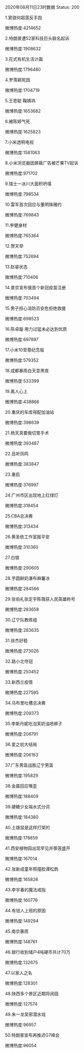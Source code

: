 2020年08月11日23时数据
Status: 200

1.窦骁何超莲反手抱

微博热度:4214652

2.特朗普遭52家科技巨头联名起诉

微博热度:1908632

3.花式有机生活计画

微博热度:1796480

4.罗霈颖死因

微博热度:1704719

5.王思聪 鞠婧祎

微博热度:1653682

6.被陈婷气死

微博热度:1625823

7.小米透明电视

微博热度:1581063

8.小米浏览器因屏蔽广告被芒果TV起诉

微博热度:971702

9.瑞士一冰川大面积坍塌

微博热度:798534

10.雷军首次回应与董明珠赌约

微博热度:769843

11.李健身材

微博热度:765364

12.贺天举

微博热度:752694

13.赵睿状态

微博热度:710406

14.普京宣布俄首个新冠疫苗注册

微博热度:703494

15.男子担心消防员安危拒绝救援

微博热度:698523

16.陈卓璇 用力过猛未必达到优质

微博热度:697897

17.小米10至尊纪念版

微博热度:579352

18.成都暴雨白天变黑夜

微博热度:533399

19.离人心上

微博热度:438866

20.重庆的车库得配加油站

微博热度:398639

21.杨天真要做切胃手术

微博热度:393487

22.且听凤鸣

微博热度:383847

23.重启

微博热度:376997

24.广州市区出现地上红绿灯

微博热度:319454

25.CBA总决赛

微博热度:313434

26.黄圣依工作室报平安

微博热度:310360

27.白银

微博热度:290605

28.芋圆鲜奶瀑布麻薯冰

微博热度:284566

29.张伯礼张定宇陈薇获人民英雄称号

微博热度:283658

30.辽宁队教练组

微博热度:283635

31.徐杰好稳

微博热度:273026

32.路小北夺冠

微博热度:250452

33.新西兰疫情

微博热度:227595

34.马布里吐槽总决赛

微博热度:209373

35.李斯丹妮吃泡芙奶油喷裤子

微博热度:206791

36.爱之初大结局

微博热度:206163

37.广东男篮战胜辽宁男篮

微博热度:195829

38.金晨回应嘴歪

微博热度:188409

39.硬糖少女端水式分词

微博热度:184380

40.土拨鼠是这样打架的

微博热度:178859

41.西安植物园出现罕见并蒂莲盛开

微博热度:167014

42.张新成童年照撞脸谭松韵

微博热度:165826

43.李宇春的魔法戒指

微博热度:160776

44.有钱人上班的原因

微博热度:149294

45.南京暴雨

微博热度:148761

46.银行收到储户4吨硬币共计70万

微博热度:132675

47.以家人之名

微博热度:128301

48.陕西多个景区近期将闭园

微博热度:127574

49.朱一龙吴邪潜水戏

微博热度:96957

50.特朗普宣布再推迟G7峰会

微博热度:96054

